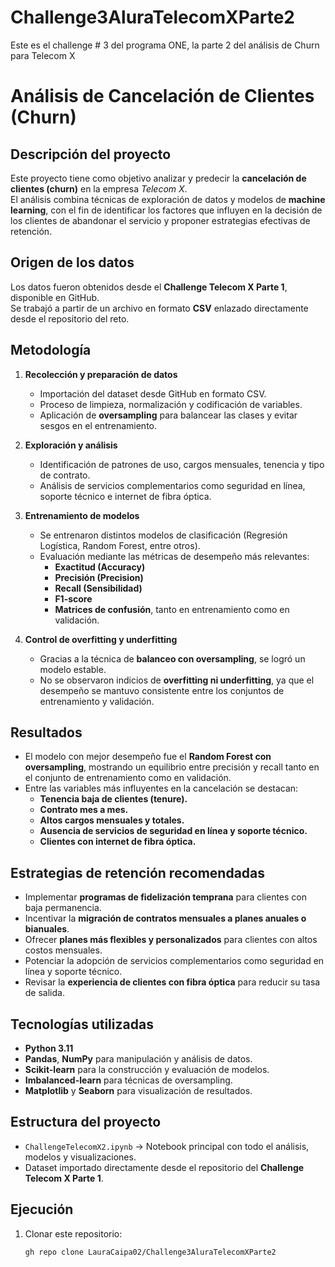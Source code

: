 # Challenge3AluraTelecomXParte2
Este es el challenge # 3 del programa ONE, la parte 2 del análisis de Churn para Telecom X


# Análisis de Cancelación de Clientes (Churn)

## Descripción del proyecto
Este proyecto tiene como objetivo analizar y predecir la **cancelación de clientes (churn)** en la empresa *Telecom X*.  
El análisis combina técnicas de exploración de datos y modelos de **machine learning**, con el fin de identificar los factores que influyen en la decisión de los clientes de abandonar el servicio y proponer estrategias efectivas de retención.

## Origen de los datos
Los datos fueron obtenidos desde el **Challenge Telecom X Parte 1**, disponible en GitHub.  
Se trabajó a partir de un archivo en formato **CSV** enlazado directamente desde el repositorio del reto.

## Metodología
1. **Recolección y preparación de datos**  
   - Importación del dataset desde GitHub en formato CSV.  
   - Proceso de limpieza, normalización y codificación de variables.  
   - Aplicación de **oversampling** para balancear las clases y evitar sesgos en el entrenamiento.  

2. **Exploración y análisis**  
   - Identificación de patrones de uso, cargos mensuales, tenencia y tipo de contrato.  
   - Análisis de servicios complementarios como seguridad en línea, soporte técnico e internet de fibra óptica.  

3. **Entrenamiento de modelos**  
   - Se entrenaron distintos modelos de clasificación (Regresión Logística, Random Forest, entre otros).  
   - Evaluación mediante las métricas de desempeño más relevantes:  
     - **Exactitud (Accuracy)**  
     - **Precisión (Precision)**  
     - **Recall (Sensibilidad)**  
     - **F1-score**  
     - **Matrices de confusión**, tanto en entrenamiento como en validación.  

4. **Control de overfitting y underfitting**  
   - Gracias a la técnica de **balanceo con oversampling**, se logró un modelo estable.  
   - No se observaron indicios de **overfitting ni underfitting**, ya que el desempeño se mantuvo consistente entre los conjuntos de entrenamiento y validación.  

## Resultados
- El modelo con mejor desempeño fue el **Random Forest con oversampling**, mostrando un equilibrio entre precisión y recall tanto en el conjunto de entrenamiento como en validación.  
- Entre las variables más influyentes en la cancelación se destacan:  
  - **Tenencia baja de clientes (tenure).**  
  - **Contrato mes a mes.**  
  - **Altos cargos mensuales y totales.**  
  - **Ausencia de servicios de seguridad en línea y soporte técnico.**  
  - **Clientes con internet de fibra óptica.**

## Estrategias de retención recomendadas
- Implementar **programas de fidelización temprana** para clientes con baja permanencia.  
- Incentivar la **migración de contratos mensuales a planes anuales o bianuales**.  
- Ofrecer **planes más flexibles y personalizados** para clientes con altos costos mensuales.  
- Potenciar la adopción de servicios complementarios como seguridad en línea y soporte técnico.  
- Revisar la **experiencia de clientes con fibra óptica** para reducir su tasa de salida.  

## Tecnologías utilizadas
- **Python 3.11**  
- **Pandas**, **NumPy** para manipulación y análisis de datos.  
- **Scikit-learn** para la construcción y evaluación de modelos.  
- **Imbalanced-learn** para técnicas de oversampling.  
- **Matplotlib** y **Seaborn** para visualización de resultados.  

## Estructura del proyecto
- `ChallengeTelecomX2.ipynb` → Notebook principal con todo el análisis, modelos y visualizaciones.  
- Dataset importado directamente desde el repositorio del **Challenge Telecom X Parte 1**.  

## Ejecución
1. Clonar este repositorio:  
   ```bash
   gh repo clone LauraCaipa02/Challenge3AluraTelecomXParte2
